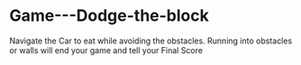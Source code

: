 # Game---Dodge-the-block
Navigate the Car to eat while avoiding the obstacles. Running into obstacles or walls will end your game and tell your Final Score 
